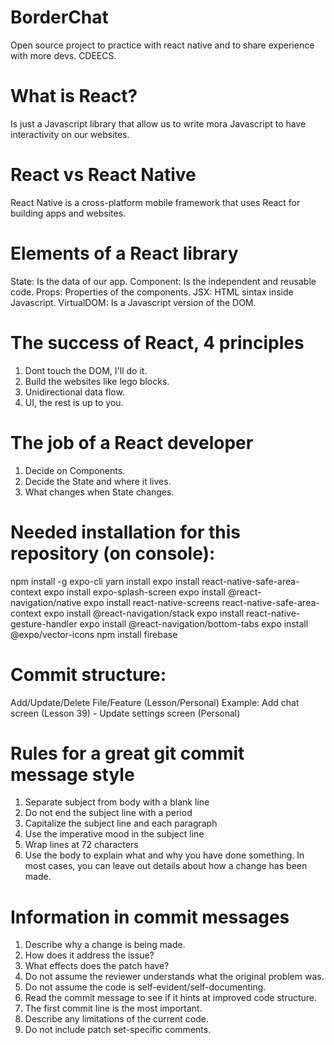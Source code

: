 # BorderChat
Open source project to practice with react native and to share experience with more devs.
CDEECS.

# What is React?
Is just a Javascript library that allow us to write mora Javascript to have interactivity on our websites.

# React vs React Native
React Native is a cross-platform mobile framework that uses React for building apps and websites.

# Elements of a React library
State: Is the data of our app.
Component: Is the independent and reusable code.
Props: Properties of the components.
JSX: HTML sintax inside Javascript.
VirtualDOM: Is a Javascript version of the DOM.

# The success of React, 4 principles
1. Dont touch the DOM, I'll do it.
2. Build the websites like lego blocks.
3. Unidirectional data flow.
4. UI, the rest is up to you.

# The job of a React developer
1. Decide on Components.
2. Decide the State and where it lives.
3. What changes when State changes.

# Needed installation for this repository (on console):
npm install -g expo-cli
yarn install
expo install react-native-safe-area-context
expo install expo-splash-screen
expo install @react-navigation/native
expo install react-native-screens react-native-safe-area-context
expo install @react-navigation/stack
expo install react-native-gesture-handler
expo install @react-navigation/bottom-tabs
expo install @expo/vector-icons
npm install firebase

# Commit structure:
Add/Update/Delete File/Feature (Lesson/Personal)
Example: Add chat screen (Lesson 39) - Update settings screen (Personal)

# Rules for a great git commit message style
1. Separate subject from body with a blank line
2. Do not end the subject line with a period
3. Capitalize the subject line and each paragraph
4. Use the imperative mood in the subject line
5. Wrap lines at 72 characters
6. Use the body to explain what and why you have done something. In most cases, you can leave out details about how a change has been made.

# Information in commit messages
1. Describe why a change is being made.
2. How does it address the issue?
3. What effects does the patch have?
4. Do not assume the reviewer understands what the original problem was.
5. Do not assume the code is self-evident/self-documenting.
6. Read the commit message to see if it hints at improved code structure.
7. The first commit line is the most important.
8. Describe any limitations of the current code.
9. Do not include patch set-specific comments.

